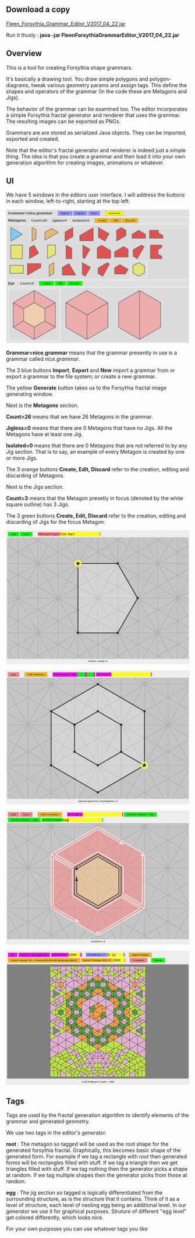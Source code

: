 ## Download a copy

[Fleen_Forsythia_Grammar_Editor_V2017_04_22.jar](https://github.com/johnalexandergreene/Forsythia/raw/master/app/grammarEditor/bin/FleenForsythiaGrammarEditor_V2017_04_22.jar)

Run it thusly : **java -jar FleenForsythiaGrammarEditor_V2017_04_22.jar**

## Overview

This is a tool for creating Forsythia shape grammars.

It's basically a drawing tool. You draw simple polygons and polygon-diagrams, tweak various geometry params and assign tags. 
This define the shapes and operators of the grammar (In the code these are Metagons and Jigs). 

The behavior of the grammar can be examined too. The editor incorporates a simple Forsythia fractal generator and renderer 
that uses the grammar. The resulting images can be exported as PNGs.

Grammars are are stored as serialized Java objects. They can be imported, exported and created.

Note that the editor's fractal generator and renderer is indeed just a simple thing. 
The idea is that you create a grammar and then load it into your own generation algorithm for creating images, animations or whatever. 

## UI

We have 5 windows in the editors user interface. I will address the buttons in each window, left-to-right, starting at the top left.

![](/app/grammarEditor/doc/pix/GRAMMAR.png?raw=true)

**Grammar=nice.grammar** means that the grammar presently in use is a grammar called *nice.grammar*. 

The 3 blue buttons **Import**, **Export** and **New** import a grammar from or export a grammar to the file system; or create a new grammar.

The yellow **Generate** button takes us to the Forsythia fractal image generating window.

Next is the **Metagons** section.

**Count=26** means that we have 26 Metagons in the grammar. 

**Jigless=0** means that there are 0 Metagons that have no Jigs. All the Metagons have at least one Jig.

**Isolated=0** means that there are 0 Metagons that are not referred to by any Jig section. That is to say, an example of every Metagon is created by one or more Jigs.

The 3 orange buttons **Create, Edit, Discard** refer to the creation, editing and discarding of Metagons.

Next is the Jigs section.

**Count=3** means that the Metagon presetly in focus (denoted by the white square outline) has 3 Jigs.

The 3 green buttons **Create, Edit, Discard** refer to the creation, editing and discarding of Jigs for the focus Metagon.

![](/app/grammarEditor/doc/pix/METAGON.png?raw=true)

![](/app/grammarEditor/doc/pix/JIG_editgeometry.png?raw=true)

![](/app/grammarEditor/doc/pix/JIG_editsections.png?raw=true)

![](/app/grammarEditor/doc/pix/GENERATOR.png?raw=true)

## Tags

Tags are used by the fractal generation algorithm to identify elements of the grammar and generated geometry.

We use two tags in the editor's generator. 

**root** : The metagon so tagged will be used as the root shape for the generated forsythia fractal. Graphically, this becomes basic shape of the generated form. For example if we tag a rectangle with *root* then generated forms will be rectangles filled with stuff. If we tag a triangle then we get triangles filled with stuff. If we tag nothing then the generator picks a shape at random. If we tag multiple shapes then the generator picks from those at random.

**egg** : The jig section so tagged is logically differentiated from the surrounding structure, as is the structure that it contains. Think of it as a level of structure, each level of nesting egg being an additional level. In our generator we use it for graphical purposes. Struture of different "egg level" get colored differently, which looks nice.

For your own purposes you can use whatever tags you like














